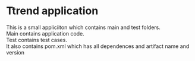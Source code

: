# Ttrend application

This is a small appliciiton which contains main and test folders.  
Main contains application code.  
Test contains test cases.  
It also contains pom.xml which has all dependences and artifact name and version

